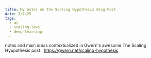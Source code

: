 ```yaml
---
title: My notes on the Scaling Hypothesis Blog Post
date: 2/7/25
tags:
  - ai
  - scaling-laws
  - deep-learning
---
```

notes and main ideas contextualized in Gwern's awesome The Scaling Hyupothesis post : https://gwern.net/scaling-hypothesis

